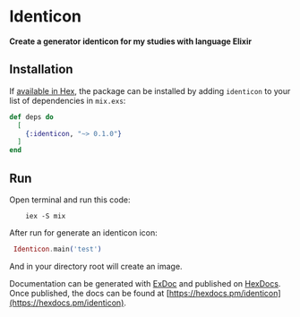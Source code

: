 # Identicon

**Create a generator identicon for my studies with  language Elixir**

## Installation

If [available in Hex](https://hex.pm/docs/publish), the package can be installed
by adding `identicon` to your list of dependencies in `mix.exs`:

```elixir
def deps do
  [
    {:identicon, "~> 0.1.0"}
  ]
end
```
## Run
  Open terminal and run this code:
  ```shell
      iex -S mix
  ```

  After run for generate an identicon icon:
  ```elixir
   Identicon.main('test')
  ```
  
  And in your directory root will create an image.


Documentation can be generated with [ExDoc](https://github.com/elixir-lang/ex_doc)
and published on [HexDocs](https://hexdocs.pm). Once published, the docs can
be found at [https://hexdocs.pm/identicon](https://hexdocs.pm/identicon).

